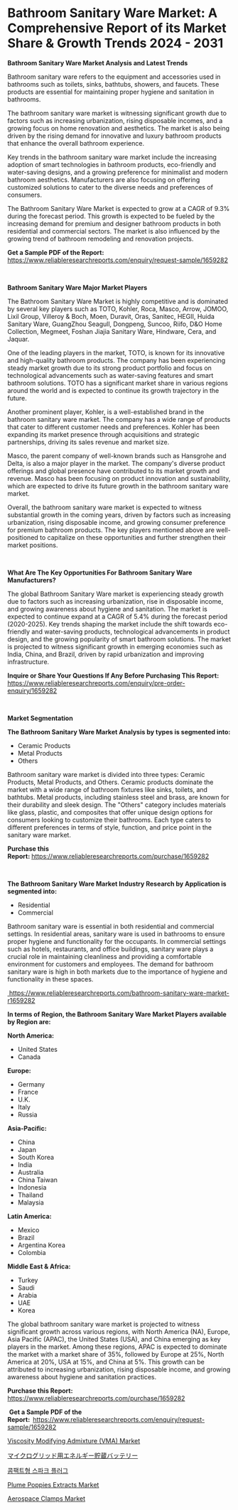 <p><h1>Bathroom Sanitary Ware Market: A Comprehensive Report of its Market Share & Growth Trends 2024 - 2031</h1></p><p><strong>Bathroom Sanitary Ware Market Analysis and Latest Trends</strong></p>
<p><p>Bathroom sanitary ware refers to the equipment and accessories used in bathrooms such as toilets, sinks, bathtubs, showers, and faucets. These products are essential for maintaining proper hygiene and sanitation in bathrooms.</p><p>The bathroom sanitary ware market is witnessing significant growth due to factors such as increasing urbanization, rising disposable incomes, and a growing focus on home renovation and aesthetics. The market is also being driven by the rising demand for innovative and luxury bathroom products that enhance the overall bathroom experience.</p><p>Key trends in the bathroom sanitary ware market include the increasing adoption of smart technologies in bathroom products, eco-friendly and water-saving designs, and a growing preference for minimalist and modern bathroom aesthetics. Manufacturers are also focusing on offering customized solutions to cater to the diverse needs and preferences of consumers.</p><p>The Bathroom Sanitary Ware Market is expected to grow at a CAGR of 9.3% during the forecast period. This growth is expected to be fueled by the increasing demand for premium and designer bathroom products in both residential and commercial sectors. The market is also influenced by the growing trend of bathroom remodeling and renovation projects.</p></p>
<p><strong>Get a Sample PDF of the Report:&nbsp;</strong> <a href="https://www.reliableresearchreports.com/enquiry/request-sample/1659282">https://www.reliableresearchreports.com/enquiry/request-sample/1659282</a></p>
<p>&nbsp;</p>
<p><strong>Bathroom Sanitary Ware Major Market Players</strong></p>
<p><p>The Bathroom Sanitary Ware Market is highly competitive and is dominated by several key players such as TOTO, Kohler, Roca, Masco, Arrow, JOMOO, Lixil Group, Villeroy & Boch, Moen, Duravit, Oras, Sanitec, HEGII, Huida Sanitary Ware, GuangZhou Seagull, Dongpeng, Suncoo, Riifo, D&O Home Collection, Megmeet, Foshan Jiajia Sanitary Ware, Hindware, Cera, and Jaquar.</p><p>One of the leading players in the market, TOTO, is known for its innovative and high-quality bathroom products. The company has been experiencing steady market growth due to its strong product portfolio and focus on technological advancements such as water-saving features and smart bathroom solutions. TOTO has a significant market share in various regions around the world and is expected to continue its growth trajectory in the future.</p><p>Another prominent player, Kohler, is a well-established brand in the bathroom sanitary ware market. The company has a wide range of products that cater to different customer needs and preferences. Kohler has been expanding its market presence through acquisitions and strategic partnerships, driving its sales revenue and market size.</p><p>Masco, the parent company of well-known brands such as Hansgrohe and Delta, is also a major player in the market. The company's diverse product offerings and global presence have contributed to its market growth and revenue. Masco has been focusing on product innovation and sustainability, which are expected to drive its future growth in the bathroom sanitary ware market.</p><p>Overall, the bathroom sanitary ware market is expected to witness substantial growth in the coming years, driven by factors such as increasing urbanization, rising disposable income, and growing consumer preference for premium bathroom products. The key players mentioned above are well-positioned to capitalize on these opportunities and further strengthen their market positions.</p></p>
<p>&nbsp;</p>
<p><strong>What Are The Key Opportunities For Bathroom Sanitary Ware Manufacturers?</strong></p>
<p><p>The global Bathroom Sanitary Ware market is experiencing steady growth due to factors such as increasing urbanization, rise in disposable income, and growing awareness about hygiene and sanitation. The market is expected to continue expand at a CAGR of 5.4% during the forecast period (2020-2025). Key trends shaping the market include the shift towards eco-friendly and water-saving products, technological advancements in product design, and the growing popularity of smart bathroom solutions. The market is projected to witness significant growth in emerging economies such as India, China, and Brazil, driven by rapid urbanization and improving infrastructure.</p></p>
<p><strong>Inquire or Share Your Questions If Any Before Purchasing This Report:</strong> <a href="https://www.reliableresearchreports.com/enquiry/pre-order-enquiry/1659282">https://www.reliableresearchreports.com/enquiry/pre-order-enquiry/1659282</a></p>
<p>&nbsp;</p>
<p><strong>Market Segmentation</strong></p>
<p><strong>The Bathroom Sanitary Ware Market Analysis by types is segmented into:</strong></p>
<p><ul><li>Ceramic Products</li><li>Metal Products</li><li>Others</li></ul></p>
<p><p>Bathroom sanitary ware market is divided into three types: Ceramic Products, Metal Products, and Others. Ceramic products dominate the market with a wide range of bathroom fixtures like sinks, toilets, and bathtubs. Metal products, including stainless steel and brass, are known for their durability and sleek design. The "Others" category includes materials like glass, plastic, and composites that offer unique design options for consumers looking to customize their bathrooms. Each type caters to different preferences in terms of style, function, and price point in the sanitary ware market.</p></p>
<p><strong>Purchase this Report:&nbsp;</strong><a href="https://www.reliableresearchreports.com/purchase/1659282">https://www.reliableresearchreports.com/purchase/1659282</a></p>
<p>&nbsp;</p>
<p><strong>The Bathroom Sanitary Ware Market Industry Research by Application is segmented into:</strong></p>
<p><ul><li>Residential</li><li>Commercial</li></ul></p>
<p><p>Bathroom sanitary ware is essential in both residential and commercial settings. In residential areas, sanitary ware is used in bathrooms to ensure proper hygiene and functionality for the occupants. In commercial settings such as hotels, restaurants, and office buildings, sanitary ware plays a crucial role in maintaining cleanliness and providing a comfortable environment for customers and employees. The demand for bathroom sanitary ware is high in both markets due to the importance of hygiene and functionality in these spaces.</p></p>
<p><a href="https://www.reliableresearchreports.com/bathroom-sanitary-ware-market-r1659282">&nbsp;https://www.reliableresearchreports.com/bathroom-sanitary-ware-market-r1659282</a></p>
<p><strong>In terms of Region, the Bathroom Sanitary Ware Market Players available by Region are:</strong></p>
<p>
    <p> <strong> North America: </strong>
        <ul>
            <li>United States</li>
            <li>Canada</li>
        </ul>
        </p> 
    <p> <strong> Europe: </strong>
        <ul>
            <li>Germany</li>
            <li>France</li>
            <li>U.K.</li>
            <li>Italy</li>
            <li>Russia</li>
        </ul>
        </p> 
    <p> <strong> Asia-Pacific: </strong>
        <ul>
            <li>China</li>
            <li>Japan</li>
            <li>South Korea</li>
            <li>India</li>
            <li>Australia</li>
            <li>China Taiwan</li>
            <li>Indonesia</li>
            <li>Thailand</li>
            <li>Malaysia</li>
        </ul>
        </p> 
    <p> <strong> Latin America: </strong>
        <ul>
            <li>Mexico</li>
            <li>Brazil</li>
            <li>Argentina Korea</li>
            <li>Colombia</li>
        </ul>
        </p> 
    <p> <strong> Middle East & Africa: </strong>
        <ul>
            <li>Turkey</li>
            <li>Saudi</li>
            <li>Arabia</li>
            <li>UAE</li>
            <li>Korea</li>
        </ul>
    </p>
    </p>
<p><p>The global bathroom sanitary ware market is projected to witness significant growth across various regions, with North America (NA), Europe, Asia Pacific (APAC), the United States (USA), and China emerging as key players in the market. Among these regions, APAC is expected to dominate the market with a market share of 35%, followed by Europe at 25%, North America at 20%, USA at 15%, and China at 5%. This growth can be attributed to increasing urbanization, rising disposable income, and growing awareness about hygiene and sanitation practices.</p></p>
<p><strong>Purchase this Report: </strong><a href="https://www.reliableresearchreports.com/purchase/1659282">https://www.reliableresearchreports.com/purchase/1659282</a></p>
<p>&nbsp;<strong>Get a Sample PDF of the Report:&nbsp;&nbsp;</strong><a href="https://www.reliableresearchreports.com/enquiry/request-sample/1659282">https://www.reliableresearchreports.com/enquiry/request-sample/1659282</a></p>
<p><strong></strong></p>
<p><p><a href="https://github.com/mabenkhyari11/Market-Research-Report-List-1/blob/main/viscosity-modifying-admixture-vma-market.md">Viscosity Modifying Admixture (VMA) Market</a></p><p><a href="https://medium.com/@stantonhane1/%E3%83%9E%E3%82%A4%E3%82%AF%E3%83%AD%E3%82%B0%E3%83%AA%E3%83%83%E3%83%89%E5%90%91%E3%81%91%E3%82%A8%E3%83%8D%E3%83%AB%E3%82%AE%E3%83%BC%E8%93%84%E9%9B%BB%E6%B1%A0%E5%B8%82%E5%A0%B4%E3%81%AE%E8%A6%8F%E6%A8%A1%E3%81%AF-%E5%B9%B4%E5%B9%B3%E5%9D%87%E6%88%90%E9%95%B7%E7%8E%87-%E3%81%A7%E6%88%90%E9%95%B7%E3%81%97%E3%81%A6%E3%81%8A%E3%82%8A-%E3%81%93%E3%81%AE%E3%83%AC%E3%83%9D%E3%83%BC%E3%83%88%E3%81%AF-%E3%82%BF%E3%82%A4%E3%83%97-%E3%82%A2%E3%83%97%E3%83%AA%E3%82%B1%E3%83%BC%E3%82%B7%E3%83%A7%E3%83%B3-%E6%88%90%E9%95%B7-%E3%81%8A%E3%82%88%E3%81%B32024%E5%B9%B4%E3%81%8B%E3%82%892031%E5%B9%B4%E3%81%BE%E3%81%A7%E3%81%AE%E4%BA%88%E6%B8%AC%E3%81%AB%E9%96%A2%E3%81%99%E3%82%8B%E5%88%86%E6%9E%90%E3%82%92%E3%82%AB%E3%83%90%E3%83%BC%E3%81%97%E3%81%A6%E3%81%84%E3%81%BE%E3%81%99-79db0e03fd9e">マイクログリッド用エネルギー貯蔵バッテリー</a></p><p><a href="https://github.com/kein8762/Market-Research-Report-List-1/blob/main/4574810147491.md">콤팩트형 스파크 플러그</a></p><p><a href="https://github.com/claudianurdin/Market-Research-Report-List-1/blob/main/plume-poppies-extracts-market.md">Plume Poppies Extracts Market</a></p><p><a href="https://issuu.com/reportprime-2/docs/aerospace-clamps-market-size-2030.pptx">Aerospace Clamps Market</a></p></p>